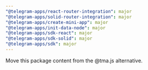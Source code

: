 ```yaml
---
"@telegram-apps/react-router-integration": major
"@telegram-apps/solid-router-integration": major
"@telegram-apps/create-mini-app": major
"@telegram-apps/init-data-node": major
"@telegram-apps/sdk-react": major
"@telegram-apps/sdk-solid": major
"@telegram-apps/sdk": major
---
```


Move this package content from the @tma.js alternative.
